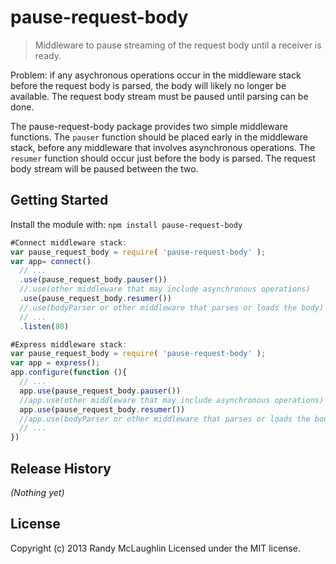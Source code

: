 # pause-request-body

> Middleware to pause streaming of the request body until a receiver is ready.

Problem: if any asychronous operations occur in the middleware stack before the
request body is parsed, the body will likely no longer be available.  The
request body stream must be paused until parsing can be done.

The pause-request-body package provides two simple middleware functions.  The
`pauser` function should be placed early in the middleware stack, before any
middleware that involves asynchronous operations.  The `resumer` function
should occur just before the body is parsed.  The request body stream will be
paused between the two.

## Getting Started
Install the module with: `npm install pause-request-body`

```javascript
#Connect middleware stack:
var pause_request_body = require( 'pause-request-body' );
var app= connect()
  // ...
  .use(pause_request_body.pauser())
  //.use(other middleware that may include asynchronous operations)
  .use(pause_request_body.resumer())
  //.use(bodyParser or other middleware that parses or loads the body)
  // ...
  .listen(80)
```

```javascript
#Express middleware stack:
var pause_request_body = require( 'pause-request-body' );
var app = express();
app.configure(function (){
  // ...
  app.use(pause_request_body.pauser())
  //app.use(other middleware that may include asynchronous operations)
  app.use(pause_request_body.resumer())
  //app.use(bodyParser or other middleware that parses or loads the body)
  // ...
})
```
## Release History
_(Nothing yet)_

## License
Copyright (c) 2013 Randy McLaughlin
Licensed under the MIT license.
